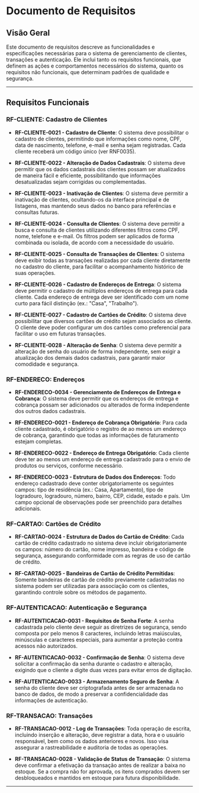 # Documento de Requisitos

## Visão Geral

Este documento de requisitos descreve as funcionalidades e especificações necessárias para o sistema de gerenciamento de clientes, transações e autenticação. Ele inclui tanto os requisitos funcionais, que definem as ações e comportamentos necessários do sistema, quanto os requisitos não funcionais, que determinam padrões de qualidade e segurança.

---

## Requisitos Funcionais

### RF-CLIENTE: Cadastro de Clientes

- **RF-CLIENTE-0021 - Cadastro de Cliente**: O sistema deve possibilitar o cadastro de clientes, permitindo que informações como nome, CPF, data de nascimento, telefone, e-mail e senha sejam registradas. Cada cliente receberá um código único (ver RNF0035).


- **RF-CLIENTE-0022 - Alteração de Dados Cadastrais**: O sistema deve permitir que os dados cadastrais dos clientes possam ser atualizados de maneira fácil e eficiente, possibilitando que informações desatualizadas sejam corrigidas ou complementadas.


- **RF-CLIENTE-0023 - Inativação de Clientes**: O sistema deve permitir a inativação de clientes, ocultando-os da interface principal e de listagens, mas mantendo seus dados no banco para referências e consultas futuras.


- **RF-CLIENTE-0024 - Consulta de Clientes**: O sistema deve permitir a busca e consulta de clientes utilizando diferentes filtros como CPF, nome, telefone e e-mail. Os filtros podem ser aplicados de forma combinada ou isolada, de acordo com a necessidade do usuário.


- **RF-CLIENTE-0025 - Consulta de Transações de Clientes**: O sistema deve exibir todas as transações realizadas por cada cliente diretamente no cadastro do cliente, para facilitar o acompanhamento histórico de suas operações.


- **RF-CLIENTE-0026 - Cadastro de Endereços de Entrega**: O sistema deve permitir o cadastro de múltiplos endereços de entrega para cada cliente. Cada endereço de entrega deve ser identificado com um nome curto para fácil distinção (ex.: "Casa", "Trabalho").


- **RF-CLIENTE-0027 - Cadastro de Cartões de Crédito**: O sistema deve possibilitar que diversos cartões de crédito sejam associados ao cliente. O cliente deve poder configurar um dos cartões como preferencial para facilitar o uso em futuras transações.


- **RF-CLIENTE-0028 - Alteração de Senha**: O sistema deve permitir a alteração de senha do usuário de forma independente, sem exigir a atualização dos demais dados cadastrais, para garantir maior comodidade e segurança.

### RF-ENDERECO: Endereços

- **RF-ENDERECO-0034 - Gerenciamento de Endereços de Entrega e Cobrança**: O sistema deve permitir que os endereços de entrega e cobrança possam ser adicionados ou alterados de forma independente dos outros dados cadastrais.


- **RF-ENDERECO-0021 - Endereço de Cobrança Obrigatório**: Para cada cliente cadastrado, é obrigatório o registro de ao menos um endereço de cobrança, garantindo que todas as informações de faturamento estejam completas.


- **RF-ENDERECO-0022 - Endereço de Entrega Obrigatório**: Cada cliente deve ter ao menos um endereço de entrega cadastrado para o envio de produtos ou serviços, conforme necessário.


- **RF-ENDERECO-0023 - Estrutura de Dados dos Endereços**: Todo endereço cadastrado deve conter obrigatoriamente os seguintes campos: tipo de residência (ex.: Casa, Apartamento), tipo de logradouro, logradouro, número, bairro, CEP, cidade, estado e país. Um campo opcional de observações pode ser preenchido para detalhes adicionais.

### RF-CARTAO: Cartões de Crédito

- **RF-CARTAO-0024 - Estrutura de Dados do Cartão de Crédito**: Cada cartão de crédito cadastrado no sistema deve incluir obrigatoriamente os campos: número do cartão, nome impresso, bandeira e código de segurança, assegurando conformidade com as regras de uso de cartão de crédito.


- **RF-CARTAO-0025 - Bandeiras de Cartão de Crédito Permitidas**: Somente bandeiras de cartão de crédito previamente cadastradas no sistema podem ser utilizadas para associação com os clientes, garantindo controle sobre os métodos de pagamento.

### RF-AUTENTICACAO: Autenticação e Segurança

- **RF-AUTENTICACAO-0031 - Requisitos de Senha Forte**: A senha cadastrada pelo cliente deve seguir as diretrizes de segurança, sendo composta por pelo menos 8 caracteres, incluindo letras maiúsculas, minúsculas e caracteres especiais, para aumentar a proteção contra acessos não autorizados.


- **RF-AUTENTICACAO-0032 - Confirmação de Senha**: O sistema deve solicitar a confirmação da senha durante o cadastro e alteração, exigindo que o cliente a digite duas vezes para evitar erros de digitação.


- **RF-AUTENTICACAO-0033 - Armazenamento Seguro de Senha**: A senha do cliente deve ser criptografada antes de ser armazenada no banco de dados, de modo a preservar a confidencialidade das informações de autenticação.

### RF-TRANSACAO: Transações

- **RF-TRANSACAO-0012 - Log de Transações**: Toda operação de escrita, incluindo inserção e alteração, deve registrar a data, hora e o usuário responsável, bem como os dados anteriores e novos. Isso visa assegurar a rastreabilidade e auditoria de todas as operações.


- **RF-TRANSACAO-0028 - Validação de Status de Transação**: O sistema deve confirmar a efetivação da transação antes de realizar a baixa no estoque. Se a compra não for aprovada, os itens comprados devem ser desbloqueados e mantidos em estoque para futura disponibilidade.

---